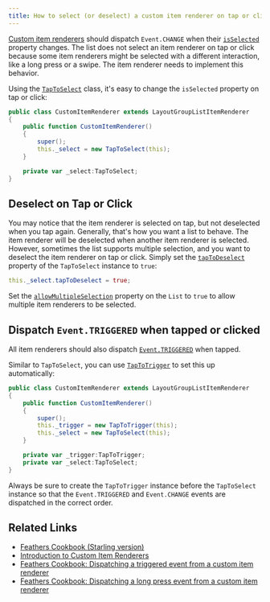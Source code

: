 ```yaml
---
title: How to select (or deselect) a custom item renderer on tap or click
---
```


[Custom item renderers](../item-renderers.html) should dispatch `Event.CHANGE` when their [`isSelected`](/api-reference/feathers/controls/renderers/IToggle.html#isSelected) property changes. The list does not select an item renderer on tap or click because some item renderers might be selected with a different interaction, like a long press or a swipe. The item renderer needs to implement this behavior.

Using the [`TapToSelect`](/api-reference/feathers/utils/touch/TapToSelect.html) class, it's easy to change the `isSelected` property on tap or click:

```actionscript
public class CustomItemRenderer extends LayoutGroupListItemRenderer
{
    public function CustomItemRenderer()
    {
        super();
        this._select = new TapToSelect(this);
    }

    private var _select:TapToSelect;
}
```

## Deselect on Tap or Click

You may notice that the item renderer is selected on tap, but not deselected when you tap again. Generally, that's how you want a list to behave. The item renderer will be deselected when another item renderer is selected. However, sometimes the list supports multiple selection, and you want to deselect the item renderer on tap or click. Simply set the [`tapToDeselect`](/api-reference/feathers/utils/touch/TapToSelect.html#tapToDeselect) property of the `TapToSelect` instance to `true`:

```actionscript
this._select.tapToDeselect = true;
```

Set the [`allowMultipleSelection`](/api-reference/feathers/controls/List.html#allowMultipleSelection) property on the `List` to `true` to allow multiple item renderers to be selected.

## Dispatch `Event.TRIGGERED` when tapped or clicked

All item renderers should also dispatch [`Event.TRIGGERED`](/api-reference/feathers/controls/renderers/IListItemRenderer.html#event:triggered) when tapped.

Similar to `TapToSelect`, you can use [`TapToTrigger`](/api-reference/feathers/utils/touch/TapToTrigger.html) to set this up automatically:

```actionscript
public class CustomItemRenderer extends LayoutGroupListItemRenderer
{
    public function CustomItemRenderer()
    {
        super();
        this._trigger = new TapToTrigger(this);
        this._select = new TapToSelect(this);
    }

    private var _trigger:TapToTrigger;
    private var _select:TapToSelect;
}
```

Always be sure to create the `TapToTrigger` instance before the `TapToSelect` instance so that the `Event.TRIGGERED` and `Event.CHANGE` events are dispatched in the correct order.

## Related Links

- [Feathers Cookbook (Starling version)](./index.md)
- [Introduction to Custom Item Renderers](../item-renderers.html)
- [Feathers Cookbook: Dispatching a triggered event from a custom item renderer](./item-renderer-triggered-on-tap.md)
- [Feathers Cookbook: Dispatching a long press event from a custom item renderer](./item-renderer-long-press.md)
